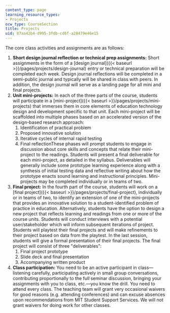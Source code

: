 ```yaml
---
content_type: page
learning_resource_types:
- Projects
ocw_type: CourseSection
title: Projects
uid: 87aa42b4-d995-3fdb-cd6f-a28479e46e15
---
```


The core class activities and assignments are as follows:

1.  **Short design journal reflection or technical prep assignments:** Short assignments in the form of a [design journal]({{< baseurl >}}/pages/projects/design-journal) entry or technical preparation will be completed each week. Design journal reflections will be completed in a semi-public journal and typically will be shared in class with peers. In addition, the design journal will serve as a landing page for all mini and final projects.
2.  **Unit mini-projects:** In each of the three parts of the course, students will participate in a [mini-project]({{< baseurl >}}/pages/projects/mini-projects) that immerses them in core elements of education technology design and development specific to that unit. Each mini-project will be scaffolded into multiple phases based on an accelerated version of the design-based research approach:
    1.  Identification of practical problem
    2.  Proposed innovative solution
    3.  Iterative cycles of internal rapid testing
    4.  Final reflectionThese phases will prompt students to engage in discussion about core skills and concepts that relate their mini-project to the readings. Students will present a final deliverable for each mini-project, as detailed in the syllabus. Deliverables will generally include some prototype learning experience along with a synthesis of initial testing data and reflective writing about how the prototype enacts sound learning and instructional principles. Mini-projects may be completed individually or in teams of two.
3.  **Final project:** In the fourth part of the course, students will work on a [final project]({{< baseurl >}}/pages/projects/final-project), individually or in teams of two, to identify an extension of one of the mini-projects that provides an innovative solution to a student-identified problem of practice in education. Alternatively, students have the option to design a new project that reflects learning and readings from one or more of the course units. Students will conduct interviews with a potential user/stakeholder which will inform subsequent iterations of project. Students will playtest their final projects and will make refinements to their project based on data from the playtest. In the last session, students will give a formal presentation of their final projects. The final project will consist of three "deliverables":
    1.  Final project prototype
    2.  Slide deck and final presentation
    3.  Accompanying written product
4.  **Class participation:** You need to be an active participant in class—listening carefully, participating actively in small group conversations, contributing proportionally to the full seminar discussion, bringing your assignments with you to class, etc.—you know the drill. You need to attend every class. The teaching team will grant very occasional waivers for good reasons (e.g. attending conferences) and can excuse absences upon recommendations from MIT Student Support Services. We will not grant waivers for doing work for other classes.
